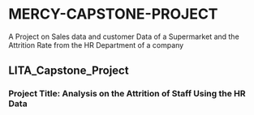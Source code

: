 # MERCY-CAPSTONE-PROJECT
A Project on  Sales data and customer Data of a Supermarket and the Attrition Rate from the HR Department of a company
## LITA_Capstone_Project
### Project Title: Analysis on the Attrition of Staff Using the HR Data
